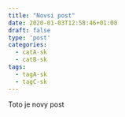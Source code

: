```yaml
---
title: "Novsi post"
date: 2020-01-03T12:58:46+01:00
draft: false
type: 'post'
categories:
  - catA-sk
  - catB-sk
tags:
  - tagA-sk
  - tagC-sk
---
```


Toto je novy post